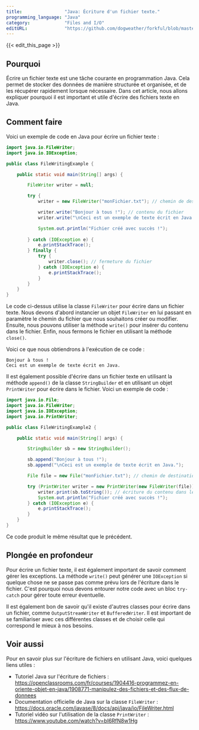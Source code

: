 ```yaml
---
title:                "Java: Écriture d'un fichier texte."
programming_language: "Java"
category:             "Files and I/O"
editURL:              "https://github.com/dogweather/forkful/blob/master/content/fr/java/writing-a-text-file.md"
---
```


{{< edit_this_page >}}

## Pourquoi

Écrire un fichier texte est une tâche courante en programmation Java. Cela permet de stocker des données de manière structurée et organisée, et de les récupérer rapidement lorsque nécessaire. Dans cet article, nous allons expliquer pourquoi il est important et utile d'écrire des fichiers texte en Java.

## Comment faire

Voici un exemple de code en Java pour écrire un fichier texte :

```Java
import java.io.FileWriter;
import java.io.IOException;

public class FileWritingExample {

    public static void main(String[] args) {

        FileWriter writer = null;

        try {
            writer = new FileWriter("monFichier.txt"); // chemin de destination du fichier

            writer.write("Bonjour à tous !"); // contenu du fichier
            writer.write("\nCeci est un exemple de texte écrit en Java.");

            System.out.println("Fichier créé avec succès !");
            
        } catch (IOException e) {
            e.printStackTrace();
        } finally {
            try {
                writer.close(); // fermeture du fichier
            } catch (IOException e) {
                e.printStackTrace();
            }
        }
    }
}
```

Le code ci-dessus utilise la classe `FileWriter` pour écrire dans un fichier texte. Nous devons d'abord instancier un objet `FileWriter` en lui passant en paramètre le chemin du fichier que nous souhaitons créer ou modifier. Ensuite, nous pouvons utiliser la méthode `write()` pour insérer du contenu dans le fichier. Enfin, nous fermons le fichier en utilisant la méthode `close()`. 

Voici ce que nous obtiendrons à l'exécution de ce code :

```
Bonjour à tous !
Ceci est un exemple de texte écrit en Java.
```

Il est également possible d'écrire dans un fichier texte en utilisant la méthode `append()` de la classe `StringBuilder` et en utilisant un objet `PrintWriter` pour écrire dans le fichier. Voici un exemple de code :

```Java
import java.io.File;
import java.io.FileWriter;
import java.io.IOException;
import java.io.PrintWriter;

public class FileWritingExample2 {

    public static void main(String[] args) {

        StringBuilder sb = new StringBuilder();

        sb.append("Bonjour à tous !");
        sb.append("\nCeci est un exemple de texte écrit en Java.");

        File file = new File("monFichier.txt"); // chemin de destination du fichier

        try (PrintWriter writer = new PrintWriter(new FileWriter(file))) {
            writer.print(sb.toString()); // écriture du contenu dans le fichier
            System.out.println("Fichier créé avec succès !");
        } catch (IOException e) {
            e.printStackTrace();
        }
    }
}
```

Ce code produit le même résultat que le précédent.

## Plongée en profondeur

Pour écrire un fichier texte, il est également important de savoir comment gérer les exceptions. La méthode `write()` peut générer une `IOException` si quelque chose ne se passe pas comme prévu lors de l'écriture dans le fichier. C'est pourquoi nous devons entourer notre code avec un bloc `try-catch` pour gérer toute erreur éventuelle.

Il est également bon de savoir qu'il existe d'autres classes pour écrire dans un fichier, comme `OutputStreamWriter` et `BufferedWriter`. Il est important de se familiariser avec ces différentes classes et de choisir celle qui correspond le mieux à nos besoins.

## Voir aussi

Pour en savoir plus sur l'écriture de fichiers en utilisant Java, voici quelques liens utiles :

- Tutoriel Java sur l'écriture de fichiers : https://openclassrooms.com/fr/courses/1904416-programmez-en-oriente-objet-en-java/1908771-manipulez-des-fichiers-et-des-flux-de-donnees
- Documentation officielle de Java sur la classe `FileWriter` : https://docs.oracle.com/javase/8/docs/api/java/io/FileWriter.html
- Tutoriel vidéo sur l'utilisation de la classe `PrintWriter` : https://www.youtube.com/watch?v=bI6RfN8w1Hg